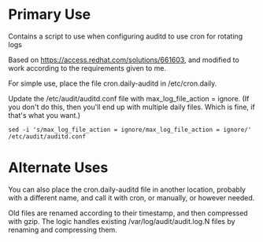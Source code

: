 # Primary Use
Contains a script to use when configuring auditd to use cron for rotating logs

Based on https://access.redhat.com/solutions/661603, and modified to work according to the requirements given to me.

For simple use, place the file cron.daily-auditd in /etc/cron.daily. 

Update the /etc/audit/auditd.conf file with max_log_file_action = ignore. (If you don't do this, then you'll end up with multiple daily files. Which is fine, if that's what you want.)

```
sed -i 's/max_log_file_action = ignore/max_log_file_action = ignore/' /etc/audit/auditd.conf
```
# Alternate Uses

You can also place the cron.daily-auditd file in another location, probably with a different name, and call it with cron, or manually, or however needed.

Old files are renamed according to their timestamp, and then compressed with gzip. The logic handles existing /var/log/audit/audit.log.N files by renaming and compressing them.

